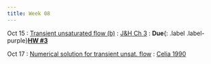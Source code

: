 ```yaml
---
title: Week 08
---
```


Oct 15
: [Transient unsaturated flow (b)](https://guoporousmedialab.github.io/HWRS505-405-2024Fall/lecture/)
  : [J&H Ch 3](https://d2l.arizona.edu/d2l/le/content/1506694/Home)
: **Due**{: .label .label-purple}[**HW #3**](#)

Oct 17
: [Numerical solution for transient unsat. flow](https://guoporousmedialab.github.io/HWRS505-405-2024Fall/lecture/)
  :	[Celia 1990](https://d2l.arizona.edu/d2l/le/content/1506694/Home)

